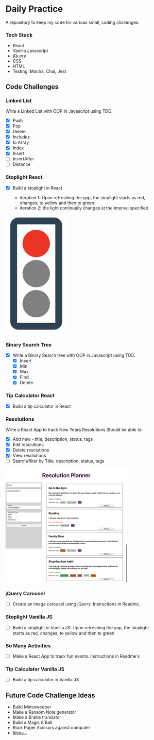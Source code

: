 # Daily Practice

A repository to keep my code for various small, coding challenges.

### Tech Stack

* React
* Vanilla Javascript
* jQuery
* CSS
* HTML
* Testing: Mocha, Chai, Jest

## Code Challenges

### Linked List

Write a Linked List with OOP in Javascript using TDD.
- [X] Push
- [X] Pop
- [X] Delete
- [X] Includes
- [X] to Array
- [X] Index
- [X] Insert
- [ ] InsertAfter
- [ ] Distance

### Stoplight React

- [X] Build a stoplight in React. 

    * iteration 1: Upon refreshing the app, the stoplight starts as red, changes, to yellow and then to green.
    * iteration 2: the light continually changes at the interval specified
    
<img src='screenshots/stoplight.png' alt='Resolutions App' width='200' >

### Binary Search Tree
- [X] Write a Binary Search tree with OOP in Javascript using TDD.
   - [X] Insert
   - [X] Min
   - [X] Max
   - [X] Find
   - [X] Delete
   
### Tip Calculator React
- [X] Build a tip calculator in React
   
### Resolutions

Write a React App to track New Years Resolutions
Should be able to:

- [X] Add new - title, description, status, tags
- [X] Edit resolutions
- [X] Delete resolutions
- [X] View resolutions
- [ ] Search/filter by Title, description, status, tags

<img src='screenshots/resolutions.png' alt='Resolutions App' width='400' >

### jQuery Carousel

- [ ] Create an image carousel using jQuery. Instructions in Readme.


### Stoplight Vanilla JS

- [ ] Build a stoplight in Vanilla JS. Upon refreshing the app, the stoplight starts as red, changes, to yellow and then to green.

### So Many Activities

- [ ] Make a React App to track fun events. Instructions in Readme's

### Tip Calculator Vanilla JS

- [ ] Build a tip calculator in Vanilla JS

## Future Code Challenge Ideas
* Build Minesweeper
* Make a Ransom Note generator
* Make a Braille translator
* Build a Magic 8 Ball
* Rock Paper Scissors against computer
* [Ideas...](https://jenniferdewalt.com/)


